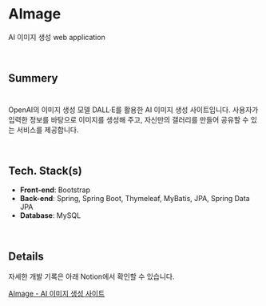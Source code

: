 # AImage
AI 이미지 생성 web application 

<br>

## Summery
# 

OpenAI의 이미지 생성 모델 DALL·E를 활용한 AI 이미지 생성 사이트입니다. 사용자가 입력한 정보를 바탕으로 이미지를 생성해 주고, 자신만의 갤러리를 만들어 공유할 수 있는 서비스를 제공합니다.

<br>

## Tech. Stack(s)
* **Front-end**: Bootstrap
* **Back-end**: Spring, Spring Boot, Thymeleaf, MyBatis, JPA, Spring Data JPA
* **Database**: MySQL

<br>

## Details
자세한 개발 기록은 아래 Notion에서 확인할 수 있습니다. <br>

[AImage - AI 이미지 생성 사이트](https://davidy87.notion.site/02d3352aaf7d4598949a861f4aac05ec?v=8a7aa4850cbe4b548835b3b26e5beafc&pvs=4)

